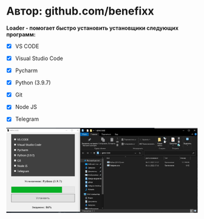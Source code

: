 # Автор: github.com/benefixx

**Loader - помогает быстро установить установщики следующих программ:**

- [x] VS CODE

- [x] Visual Studio Code

- [x] Pycharm

- [x] Python (3.9.7)

- [x] Git

- [x] Node JS

- [x] Telegram

  

![photo_2022-11-06_17-18-33](photo.jpg)